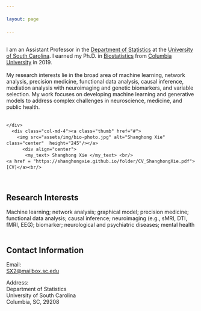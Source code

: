 ```yaml
---

layout: page

---
```



<div class="container">
<div class="row">&nbsp;</div>
<div class="row">
	<div class="col-md-8">
	I am an Assistant Professor in the  <a href = "https://sc.edu/study/colleges_schools/artsandsciences/statistics/"> Department of Statistics</a> at the <a href = "https://sc.edu/"> University of South Carolina</a>. I earned  my Ph.D. in <a href = "https://www.publichealth.columbia.edu/academics/departments/biostatistics"> Biostatistics</a> from <a href = "https://www.columbia.edu/"> Columbia University</a> in 2019. <br/><br/>
        My research interests lie in the broad area of machine learning, network analysis, precision medicine, functional data analysis, causal inference, mediation analysis with neuroimaging and genetic biomarkers, and variable selection. My work focuses on developing machine learning and generative models to address complex challenges in neuroscience, medicine, and public health. <br/><br/>


		
	</div>
      <div class="col-md-4"><a class="thumb" href="#">
		<img src="assets/img/bio-photo.jpg" alt="Shanghong Xie" class="center"  height="245"/></a>
	      <div align="center">
	       <my_text> Shanghong Xie </my_text> <br/>
	<a href = "https://shanghongxie.github.io/folder/CV_ShanghongXie.pdf">[CV]</a><br/>
  </div>
	      
</div>
</div>
</div>	
<br/>

## Research Interests
Machine learning; network analysis; graphical model; precision medicine; functional data analysis; causal inference; neuroimaging (e.g., sMRI, DTI, fMRI, EEG); biomarker; neurological and psychiatric diseases; mental health <br/><br/>


## Contact Information
Email: <br>
SX2@mailbox.sc.edu <br>

Address: <br>
Department of Statistics <br>
University of South Carolina <br>
Columbia, SC, 29208 <br>
	



